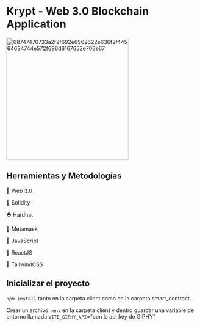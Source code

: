 # Krypt - Web 3.0 Blockchain Application


<img width="320" alt="68747470733a2f2f692e6962622e636f2f44564634744e572f696d6167652e706e67" src="https://user-images.githubusercontent.com/91910994/163902883-5d7814b5-b823-41b1-9649-48bdb2dfe603.png">

## Herramientas y Metodologías

🚀 Web 3.0

🍬 Solidity

⛑️ Hardhat

🦊 Metamask

🍕 JavaScript

📱 ReactJS

🎨 TailwindCSS

## Inicializar el proyecto

``npm install`` tanto en la carpeta client como en la carpeta smart_contract.

Crear un archivo ``.env`` en la carpeta client y dentro guardar una variable de entorno llamada ``VITE_GIPHY_API``="con la api key de GIPHY"

